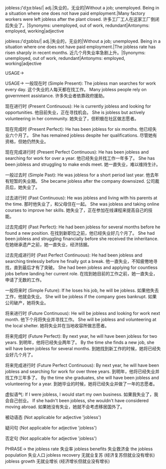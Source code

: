 jobless:/ˈdʒɑːbləs/| adj.|失业的，无业的|Without a job; unemployed.  Being in a situation where one does not have paid employment.|Many factory workers were left jobless after the plant closed. 许多工厂工人在这家工厂倒闭后失业了。|Synonyms: unemployed, out of work, redundant|Antonyms: employed, working|adjective


jobless:/ˈdʒɒblɪs/| adj.|失业的，无业的|Without a job; unemployed.  Being in a situation where one does not have paid employment.|The jobless rate has risen sharply in recent months. 近几个月失业率急剧上升。|Synonyms: unemployed, out of work, redundant|Antonyms: employed, working|adjective


USAGE->

USAGE->
一般现在时 (Simple Present):
The jobless man searches for work every day.  这个失业的人每天都在找工作。
Many jobless people rely on government assistance. 许多失业者依靠政府援助。

现在进行时 (Present Continuous):
He is currently jobless and looking for opportunities. 他目前失业，正在寻找机会。
She is jobless but actively volunteering in her community. 她失业了，但积极在社区做志愿者。

现在完成时 (Present Perfect):
He has been jobless for six months. 他已经失业六个月了。
She has remained jobless despite her qualifications. 尽管她有资格，但她仍然失业。

现在完成进行时 (Present Perfect Continuous):
He has been jobless and searching for work for over a year.  他已经失业并找工作一年多了。
She has been jobless and struggling to make ends meet. 她一直失业，难以维持生计。


一般过去时 (Simple Past):
He was jobless for a short period last year.  他去年有短暂的失业期。
She became jobless after the company downsized. 公司裁员后，她失业了。

过去进行时 (Past Continuous):
He was jobless and living with his parents at the time. 那时他失业了，和父母住在一起。
She was jobless and taking online courses to improve her skills. 她失业了，正在参加在线课程来提高自己的技能。

过去完成时 (Past Perfect):
He had been jobless for several months before he found a new position. 在找到新职位之前，他已经失业好几个月了。
She had been jobless and struggling financially before she received the inheritance. 在她继承遗产之前，她一直失业，经济拮据。


过去完成进行时 (Past Perfect Continuous):
He had been jobless and searching tirelessly before he finally got a break. 他一直失业，不知疲倦地寻找，直到最后才有了突破。
She had been jobless and applying for countless jobs before landing her current role. 在找到她目前的工作之前，她一直失业，申请了无数的工作。


一般将来时 (Simple Future):
If he loses his job, he will be jobless. 如果他失去工作，他就会失业。
She will be jobless if the company goes bankrupt. 如果公司破产，她将失业。


将来进行时 (Future Continuous):
He will be jobless and looking for work next month. 他下个月将失业并寻找工作。
She will be jobless and volunteering at the local shelter. 她将失业并在当地收容所做志愿者。


将来完成时 (Future Perfect):
By next year, he will have been jobless for two years. 到明年，他将已经失业两年了。
By the time she finds a new job, she will have been jobless for several months. 到她找到新工作的时候，她将已经失业好几个月了。


将来完成进行时 (Future Perfect Continuous):
By next year, he will have been jobless and searching for work for over three years. 到明年，他将已经失业并找工作三年多了。
By the time she graduates, she will have been jobless and volunteering for a year. 到她毕业的时候，她将已经失业并做了一年的志愿者。

虚拟语气:
If I were jobless, I would start my own business. 如果我失业了，我会自己创业。
If she hadn't been jobless, she wouldn't have considered moving abroad. 如果她没有失业，她就不会考虑移居国外了。

被动语态 (Not applicable for adjective 'jobless')

疑问句 (Not applicable for adjective 'jobless')

否定句 (Not applicable for adjective 'jobless')


PHRASE->
the jobless rate 失业率
jobless benefits 失业救济金
the jobless population 失业人口
jobless recovery  无就业复苏 (经济复苏但就业没有增长)
jobless growth  无就业增长 (经济增长但就业没有增长)
